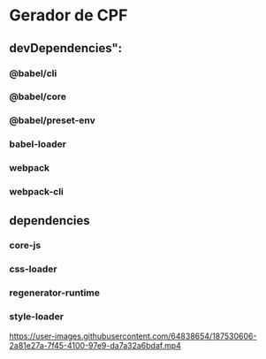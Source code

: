
# Gerador de CPF

## devDependencies": 
### @babel/cli
### @babel/core
### @babel/preset-env
### babel-loader
### webpack
### webpack-cli
 
## dependencies
### core-js
### css-loader
### regenerator-runtime
### style-loader



https://user-images.githubusercontent.com/64838654/187530606-2a81e27a-7f45-4100-97e9-da7a32a6bdaf.mp4



